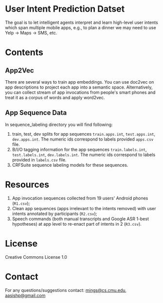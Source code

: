 # User Intent Prediction Datset
The goal is to let intelligent agents interpret and learn high-level user intents which span multiple mobile apps, e.g., to plan a dinner we may need to use Yelp -> Maps -> SMS, etc.

# Contents

## App2Vec
There are several ways to train app embeddings.
You can use doc2vec on app descriptions to project each app into a semantic space. Alternatively, you can collect stream of app invocations from people's smart phones and treat it as a corpus of words and apply word2vec.

## App Sequence Data
In sequence_labeling directory you will find following:
1. train, test, dev splits for app sequences `train.apps.int`, `test.apps.int`, `dev.apps.int`. The numeric ids correspond to labels provided `apps.csv` file. 
2. B/I/O tagging information for the app sequences `train.labels.int`, `test.labels.int`, `dev.labels.int`. The numeric ids correspond to labels provided in `labels.csv` file.
3. CRFSuite sequence labeling models for these sequences. 

# Resources
1. App invocation sequences collected from 19 users' Android phones (`R1.csv`);
2. Clean app sequences (apps irrelevant to the intents removed) with user intents annotated by participants (`R2.csv`);
3. Speech commands (both manual transcripts and Google ASR 1-best hypotheses) at app level to re-enact part of intents in 2 (`R3.csv`).

# License
Creative Commons License 1.0 
# Contact
For any questions/suggestions contact: mings@cs.cmu.edu, aasishp@gmail.com
